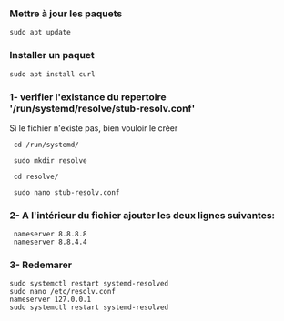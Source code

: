 
### Mettre à jour les paquets
```
sudo apt update
```
### Installer un paquet
```
sudo apt install curl
```
### 1- verifier l'existance du repertoire '/run/systemd/resolve/stub-resolv.conf'
Si le fichier n'existe pas, bien vouloir le créer

```
 cd /run/systemd/
```
```
 sudo mkdir resolve
```
```
 cd resolve/
```
```
 sudo nano stub-resolv.conf
```


### 2- A l'intérieur du fichier ajouter les deux lignes suivantes:

```
 nameserver 8.8.8.8
 nameserver 8.8.4.4
```

### 3- Redemarer

```
sudo systemctl restart systemd-resolved
sudo nano /etc/resolv.conf
nameserver 127.0.0.1
sudo systemctl restart systemd-resolved
```






